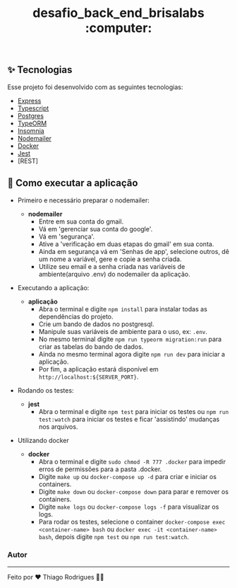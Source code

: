 <h1 align="center">desafio_back_end_brisalabs :computer:</h1>

<br>

## ✨ Tecnologias

Esse projeto foi desenvolvido com as seguintes tecnologias:

- [Express](https://expressjs.com/pt-br/)
- [Typescript](https://www.typescriptlang.org)
- [Postgres](https://www.postgresql.org)
- [TypeORM](https://typeorm.io)
- [Insomnia](https://insomnia.rest)
- [Nodemailer](https://nodemailer.com/about/)
- [Docker](https://www.docker.com)
- [Jest](https://jestjs.io/pt-BR/)
- [REST]

## 🚀 Como executar a aplicação

- Primeiro e necessário preparar o nodemailer:

  - **nodemailer**
    - Entre em sua conta do gmail.
    - Vá em 'gerenciar sua conta do google'.
    - Vá em 'segurança'.
    - Ative a 'verificação em duas etapas do gmail' em sua conta.
    - Ainda em segurança vá em 'Senhas de app', selecione outros, dê um nome a variável, gere e copie a senha criada.
    - Utilize seu email e a senha criada nas variáveis de ambiente(arquivo .env) do nodemailer da aplicação.

- Executando a aplicação:

  - **aplicação**
    - Abra o terminal e digite `npm install` para instalar todas as dependências do projeto.
    - Crie um bando de dados no postgresql.
    - Manipule suas variáveis de ambiente para o uso, ex: `.env`.
    - No mesmo terminal digite `npm run typeorm migration:run` para criar as tabelas do bando de dados.
    - Ainda no mesmo terminal agora digite `npm run dev` para iniciar a aplicação.
    - Por fim, a aplicação estará disponível em `http://localhost:${SERVER_PORT}`.

- Rodando os testes:

  - **jest**
    - Abra o terminal e digite `npm test` para iniciar os testes ou `npm run test:watch` para iniciar os testes e ficar 'assistindo' mudanças nos arquivos.

- Utilizando docker

  - **docker**
    - Abra o terminal e digite `sudo chmod -R 777 .docker` para impedir erros de permissões para a pasta .docker.
    - Digite `make up` ou `docker-compose up -d` para criar e iniciar os containers.
    - Digite `make down` ou `docker-compose down` para parar e remover os containers.
    - Digite `make logs` ou `docker-compose logs -f` para visualizar os logs.
    - Para rodar os testes, selecione o container `docker-compose exec <container-name> bash` ou `docker exec -it <container-name> bash`, depois digite `npm test` ou `npm run test:watch`.

### Autor

---

Feito por ❤️ Thiago Rodrigues 👋🏽
